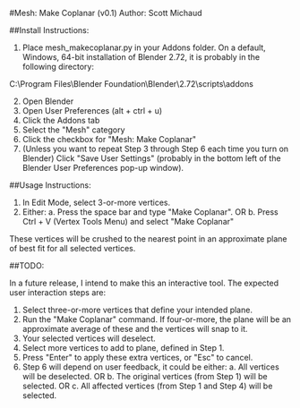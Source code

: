 #Mesh: Make Coplanar (v0.1)
Author: Scott Michaud

##Install Instructions:

1. Place mesh_makecoplanar.py in your Addons folder. On a default, Windows, 64-bit installation of Blender 2.72, it is probably in the following directory:

C:\Program Files\Blender Foundation\Blender\2.72\scripts\addons

2. Open Blender
3. Open User Preferences (alt + ctrl + u)
4. Click the Addons tab
5. Select the "Mesh" category
6. Click the checkbox for "Mesh: Make Coplanar"
7. (Unless you want to repeat Step 3 through Step 6 each time you turn on Blender) Click "Save User Settings" (probably in the bottom left of the Blender User Preferences pop-up window).

##Usage Instructions:

1. In Edit Mode, select 3-or-more vertices.
2. Either:
	a. Press the space bar and type "Make Coplanar". OR
	b. Press Ctrl + V (Vertex Tools Menu) and select "Make Coplanar"

These vertices will be crushed to the nearest point in an approximate plane of best fit for all selected vertices.

##TODO:

In a future release, I intend to make this an interactive tool. The expected user interaction steps are:

1. Select three-or-more vertices that define your intended plane.
2. Run the "Make Coplanar" command. If four-or-more, the plane will be an approximate average of these and the vertices will snap to it.
3. Your selected vertices will deselect.
4. Select more vertices to add to plane, defined in Step 1.
5. Press "Enter" to apply these extra vertices, or "Esc" to cancel.
6. Step 6 will depend on user feedback, it could be either:
	a. All vertices will be deselected. OR
	b. The original vertices (from Step 1) will be selected. OR
	c. All affected vertices (from Step 1 and Step 4) will be selected.